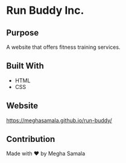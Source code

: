 # Run Buddy Inc.

## Purpose
A website that offers fitness training services.

## Built With
* HTML
* CSS

## Website
https://meghasamala.github.io/run-buddy/

## Contribution
Made with ❤️ by Megha Samala
